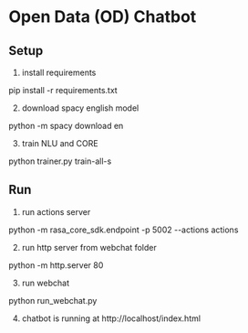 # Open Data (OD) Chatbot

## Setup

1) install requirements

pip install -r requirements.txt  

2) download spacy english model

python -m spacy download en  

3) train NLU and CORE

python trainer.py train-all-s  


## Run

1) run actions server

python -m rasa_core_sdk.endpoint -p 5002 --actions actions

2) run http server from webchat folder

python -m http.server 80

3) run webchat

python run_webchat.py

4) chatbot is running at http://localhost/index.html
